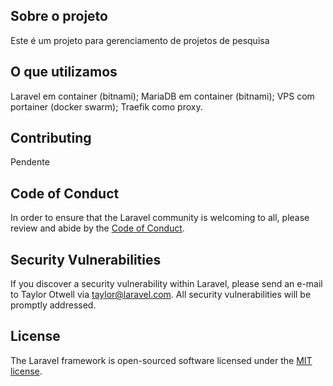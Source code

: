 ## Sobre o projeto

Este é um projeto para gerenciamento de projetos de pesquisa


## O que utilizamos

Laravel em container (bitnami);
MariaDB em container (bitnami);
VPS com portainer (docker swarm);
Traefik como proxy.

## Contributing

Pendente

## Code of Conduct

In order to ensure that the Laravel community is welcoming to all, please review and abide by the [Code of Conduct](https://laravel.com/docs/contributions#code-of-conduct).

## Security Vulnerabilities

If you discover a security vulnerability within Laravel, please send an e-mail to Taylor Otwell via [taylor@laravel.com](mailto:taylor@laravel.com). All security vulnerabilities will be promptly addressed.

## License

The Laravel framework is open-sourced software licensed under the [MIT license](https://opensource.org/licenses/MIT).
